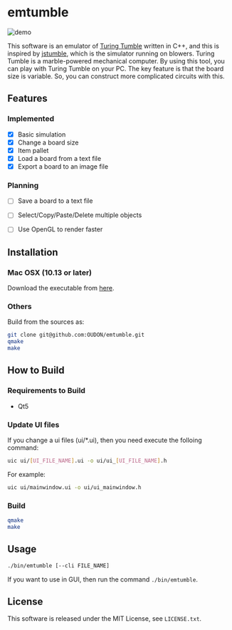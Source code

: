 # emtumble

![demo](https://raw.githubusercontent.com/wiki/OUDON/emtumble/images/demo.gif)

This software is an emulator of [Turing Tumble](https://www.turingtumble.com/) written in C++, and this is inspired by [jstumble](https://www.lodev.org/jstumble/), which is the simulator running on blowers.
Turing Tumble is a marble-powered mechanical computer.
By using this tool, you can play with Turing Tumble on your PC.
The key feature is that the board size is variable. So, you can construct more complicated circuits with this.


## Features
### Implemented
- [x] Basic simulation
- [x] Change a board size
- [x] Item pallet
- [x] Load a board from a text file
- [x] Export a board to an image file

### Planning 
- [ ] Save a board to a text file
- [ ] Select/Copy/Paste/Delete multiple objects 
- [ ] Use OpenGL to render faster


## Installation
### Mac OSX (10.13 or later)
Download the executable from [here](https://github.com/OUDON/emtumble/releases).

### Others

Build from the sources as:

``` sh
git clone git@github.com:OUDON/emtumble.git
qmake
make
```


## How to Build
### Requirements to Build
- Qt5

### Update UI files

If you change a ui files (ui/*.ui), then you need execute the folloing command:

```sh
uic ui/[UI_FILE_NAME].ui -o ui/ui_[UI_FILE_NAME].h
```

For example:

``` sh
uic ui/mainwindow.ui -o ui/ui_mainwindow.h
```

### Build

```sh
qmake
make
```


## Usage
``` sh
./bin/emtumble [--cli FILE_NAME]
```

If you want to use in GUI, then run the command `./bin/emtumble`.


## License
This software is released under the MIT License, see `LICENSE.txt`.
